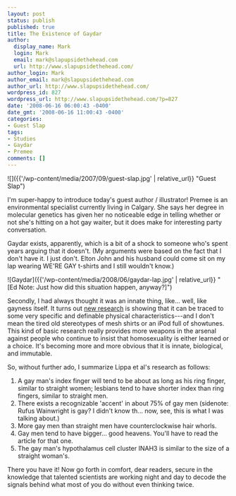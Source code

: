 ```yaml
---
layout: post
status: publish
published: true
title: The Existence of Gaydar
author:
  display_name: Mark
  login: Mark
  email: mark@slapupsidethehead.com
  url: http://www.slapupsidethehead.com/
author_login: Mark
author_email: mark@slapupsidethehead.com
author_url: http://www.slapupsidethehead.com/
wordpress_id: 827
wordpress_url: http://www.slapupsidethehead.com/?p=827
date: '2008-06-16 06:00:43 -0400'
date_gmt: '2008-06-16 11:00:43 -0400'
categories:
- Guest Slap
tags:
- Studies
- Gaydar
- Premee
comments: []
---
```

![]({{'/wp-content/media/2007/09/guest-slap.jpg' | relative_url}} "Guest Slap")

I'm super-happy to introduce today's guest author / illustrator! Premee is an environmental specialist currently living in Calgary. She says her degree in molecular genetics has given her no noticeable edge in telling whether or not she's hitting on a hot gay waiter, but it does make for interesting party conversation.

Gaydar exists, apparently, which is a bit of a shock to someone who's spent years arguing that it doesn't. (My arguments were based on the fact that I don't have it. I just don't. Elton John and his husband could come sit on my lap wearing WE'RE GAY t-shirts and I still wouldn't know.)

![Gaydar]({{'/wp-content/media/2008/06/gaydar-lap.jpg' | relative_url}} "[Ed Note: Just how did this situation happen, anyway?]")

Secondly, I had always thought it was an innate thing, like... well, like gayness itself. It turns out [new research](http://nymag.com/news/features/33520/) is showing that it can be traced to some very specific and definable physical characteristics---and I don't mean the tired old stereotypes of mesh shirts or an iPod full of showtunes. This kind of basic research really provides more weapons in the arsenal against people who continue to insist that homosexuality is either learned or a choice. It's becoming more and more obvious that it is innate, biological, and immutable.

So, without further ado, I summarize Lippa et al's research as follows:

1. A gay man's index finger will tend to be about as long as his ring finger, similar to straight women; lesbians tend to have shorter index than ring fingers, similar to straight men.
2. There exists a recognizable 'accent' in about 75% of gay men (sidenote: Rufus Wainwright is gay? I didn't know th... now, see, this is what I was talking about.)
3. More gay men than straight men have counterclockwise hair whorls.
4. Gay men tend to have bigger... good heavens. You'll have to read the article for that one.
5. The gay man's hypothalamus cell cluster INAH3 is similar to the size of a straight woman's.

There you have it! Now go forth in comfort, dear readers, secure in the knowledge that talented scientists are working night and day to decode the signals behind what most of you do without even thinking twice.


